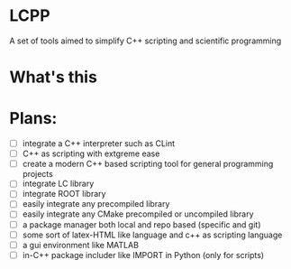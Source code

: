 # LCPP
 A set of tools aimed to simplify C++ scripting and scientific programming

# What's this

# Plans:
- [ ] integrate a C++ interpreter such as CLint
- [ ] C++ as scripting with extgreme ease
- [ ] create a modern C++ based scripting tool for general programming projects
- [ ] integrate LC library
- [ ] integrate ROOT library
- [ ] easily integrate any precompiled library
- [ ] easily integrate any CMake precompiled or uncompiled library
- [ ] a package manager both local and repo based (specific and git)
- [ ] some sort of latex-HTML like language and c++ as scripting language
- [ ] a gui environment like MATLAB
- [ ] in-C++ package includer like IMPORT in Python (only for scripts)